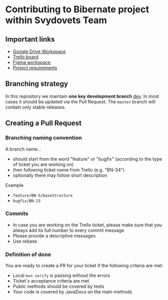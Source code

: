 # Contributing to Bibernate project within Svydovets Team

## Important links
* [Google Drive Workspace](https://drive.google.com/drive/u/0/folders/1CUgg4TeZEbQSS-XSHp2LqBJRtXfZLnF_)
* [Trello board](https://trello.com/b/y3BO8jP6/bibernate-project)
* [Figma workspace](https://www.figma.com/team_invite/redeem/2jzj6x6Zz6Q2V0OlcJctWm)
* [Project requirements](https://docs.google.com/document/d/1aTRPRQ5yPc1nVmUtLfdP68Vh9UbPJ9gJR2_uevkg6GI/edit)

## Branching strategy

In this repository we maintain **one key development branch** [dev](https://github.com/svydovets-bobocode/bibernate/tree/dev). 
In most cases it should be updated via the Pull Request.
The ```master``` branch will contain only stable releases.


## Creating a Pull Request


### Branching naming convention 
A branch name... 
* should start from the word "feature" or "bugfix" (according to the type of ticket you are working on)
* then following ticket name from Trello (e.g. "BN-34")
* optionally there may follow short description

Example

* ```feature/BN-5/baseStructure```
* ```bugfix/BN-23```


### Commits
* In case you are working on the Trello ticket, please make sure that you always add its full number to every commit message
* Please provide a descriptive messages
* Use rebase


### Definition of done
You are ready to create a PR for your ticket if the following criteria are met:
* Local ```mvn verify``` is passing without the errors
* Ticket`s acceptance criteria are met
* Public methods should be covered by tests
* Your code is covered by JavaDocs on the main methods
